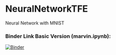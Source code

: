 # NeuralNetworkTFE
Neural Network with MNIST

### Binder Link Basic Version (marvin.ipynb):

[![Binder](https://mybinder.org/badge_logo.svg)](https://mybinder.org/v2/gh/MoKramer/NeuralNetworkTFE/main?labpath=marvin.ipynb)
